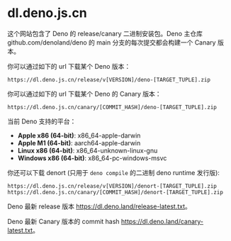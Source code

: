 # dl.deno.js.cn

这个网站包含了 Deno 的 release/canary 二进制安装包。Deno 主仓库 github.com/denoland/deno 的 main
分支的每次提交都会构建一个 Canary 版本。

你可以通过如下的 url 下载某个 Deno 版本：

```plain
https://dl.deno.js.cn/release/v[VERSION]/deno-[TARGET_TUPLE].zip
```

你可以通过如下的 url 下载某个 Deno 的 Canary 版本：

```plain
https://dl.deno.js.cn/canary/[COMMIT_HASH]/deno-[TARGET_TUPLE].zip
```

当前 Deno 支持的平台：

- **Apple x86 (64-bit)**: x86_64-apple-darwin
- **Apple M1 (64-bit)**: aarch64-apple-darwin
- **Linux x86 (64-bit)**: x86_64-unknown-linux-gnu
- **Windows x86 (64-bit)**: x86_64-pc-windows-msvc

你还可以下载 denort (只用于 `deno compile` 的二进制 deno runtime 发行版):

```plain
https://dl.deno.js.cn/release/v[VERSION]/denort-[TARGET_TUPLE].zip
https://dl.deno.js.cn/canary/[COMMIT_HASH]/denort-[TARGET_TUPLE].zip
```

Deno 最新 release 版本 <https://dl.deno.land/release-latest.txt>。

Deno 最新 Canary 版本的 commit hash <https://dl.deno.land/canary-latest.txt>。
